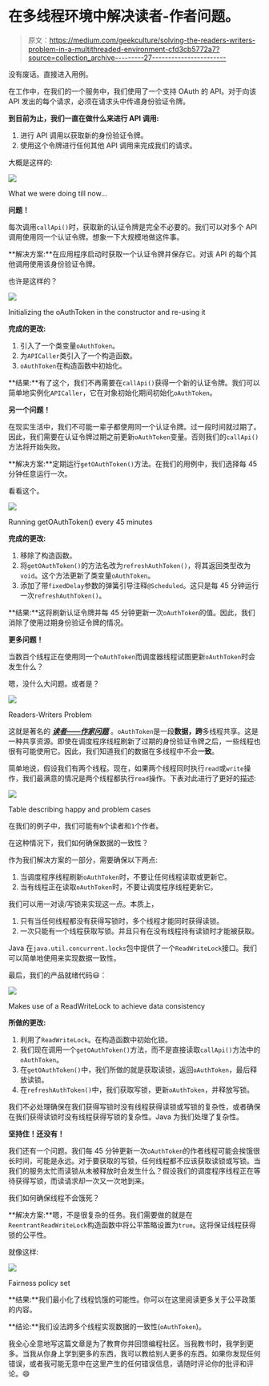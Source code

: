 # 在多线程环境中解决读者-作者问题。

> 原文：<https://medium.com/geekculture/solving-the-readers-writers-problem-in-a-multithreaded-environment-cfd3cb5772a7?source=collection_archive---------27----------------------->

没有废话。直接进入用例。

在工作中，在我们的一个服务中，我们使用了一个支持 OAuth 的 API。对于向该 API 发出的每个请求，必须在请求头中传递身份验证令牌。

**到目前为止，我们一直在做什么来进行 API 调用:**

1.  进行 API 调用以获取新的身份验证令牌。
2.  使用这个令牌进行任何其他 API 调用来完成我们的请求。

大概是这样的:

![](img/f9cb38c20d1cb698cdb19cb9d9fb3e51.png)

What we were doing till now…

**问题！**

每次调用`callApi()`时，获取新的认证令牌是完全不必要的。我们可以对多个 API 调用使用同一个认证令牌。想象一下大规模地做这件事。

**解决方案:**在应用程序启动时获取一个认证令牌并保存它。对该 API 的每个其他调用使用该身份验证令牌。

也许是这样的？

![](img/0b0c82fd994392f65bbf231040bd9076.png)

Initializing the oAuthToken in the constructor and re-using it

**完成的更改:**

1.  引入了一个类变量`oAuthToken`。
2.  为`APICaller`类引入了一个构造函数。
3.  `oAuthToken`在构造函数中初始化。

**结果:**有了这个，我们不再需要在`callApi()`获得一个新的认证令牌。我们可以简单地实例化`APICaller`，它在对象初始化期间初始化`oAuthToken`。

**另一个问题！**

在现实生活中，我们不可能一辈子都使用同一个认证令牌。过一段时间就过期了。因此，我们需要在认证令牌过期之前更新`oAuthToken`变量。否则我们的`callApi()`方法将开始失败。

**解决方案:**定期运行`getOAuthToken()`方法。在我们的用例中，我们选择每 45 分钟任意运行一次。

看看这个。

![](img/a9bf323d3aaba13838620d177dd1d585.png)

Running getOAuthToken() every 45 minutes

**完成的更改:**

1.  移除了构造函数。
2.  将`getOAuthToken()`的方法名改为`refreshAuthToken()`，将其返回类型改为`void`。这个方法更新了类变量`oAuthToken`。
3.  添加了带`fixedDelay`参数的弹簧引导注释`@Scheduled`。这只是每 45 分钟运行一次`refreshAuthToken()`。

**结果:**这将刷新认证令牌并每 45 分钟更新一次`oAuthToken`的值。因此，我们消除了使用过期身份验证令牌的情况。

**更多问题！**

当数百个线程正在使用同一个`oAuthToken`而调度器线程试图更新`oAuthToken`时会发生什么？

嗯，没什么大问题。或者是？

![](img/6be75ddb30b85dca6545c1b8f795dfe5.png)

Readers-Writers Problem

这就是著名的 [***读者——作家问题***](https://splunk.prod.pcln.com/en-US/app/pcln_air/search?earliest=1623643200&latest=16239[…]sid=1629818920.939913_F6795E96-A975-49FE-A276-D55ACC6430EF) 。`oAuthToken`是一段**数据，跨**多线程共享。这是一种共享资源。即使在调度程序线程刷新了过期的身份验证令牌之后，一些线程也很有可能使用它。因此，我们知道我们的数据在多线程中不会**一致**。

简单地说，假设我们有两个线程。现在，如果两个线程同时执行`read`或`write`操作，我们最满意的情况是两个线程都执行`read`操作。下表对此进行了更好的描述:

![](img/3cd70f3cd6e5b8f0772089f074556682.png)

Table describing happy and problem cases

在我们的例子中，我们可能有`N`个读者和`1`个作者。

在这种情况下，我们如何确保数据的一致性？

作为我们解决方案的一部分，需要确保以下两点:

1.  当调度程序线程刷新`oAuthToken`时，不要让任何线程读取或更新它。
2.  当有线程正在读取`oAuthToken`时，不要让调度程序线程更新它。

我们可以用一对读/写锁来实现这一点。本质上，

1.  只有当任何线程都没有获得写锁时，多个线程才能同时获得读锁。
2.  一次只能有一个线程获取写锁。并且只有在没有线程持有读锁时才能被获取。

Java 在`java.util.concurrent.locks`包中提供了一个`ReadWriteLock`接口。我们可以简单地使用来实现数据一致性。

最后，我们的产品就绪代码😃：

![](img/b3eae140d176dda507439726b9e69c7b.png)

Makes use of a ReadWriteLock to achieve data consistency

**所做的更改:**

1.  利用了`ReadWriteLock`。在构造函数中初始化锁。
2.  我们现在调用一个`getOAuthToken()`方法，而不是直接读取`callApi()`方法中的`oAuthToken`。
3.  在`getOAuthToken()`中，我们所做的就是获取读锁，返回`oAuthToken`，最后释放读锁。
4.  在`refreshAuthToken()`中，我们获取写锁，更新`oAuthToken`，并释放写锁。

我们不必处理确保在我们获得写锁时没有线程获得读锁或写锁的复杂性，或者确保在我们获得读锁时没有线程获得写锁的复杂性。Java 为我们处理了复杂性。

**坚持住！还没有！**

我们还有一个问题。我们每 45 分钟更新一次`oAuthToken`的作者线程可能会挨饿很长时间，可能是永远。对于要获取的写锁，任何线程都不应该获取读锁或写锁。当我们的服务太忙而读锁从未被释放时会发生什么？假设我们的调度程序线程正在等待获得写锁，而读请求却一次又一次地到来。

我们如何确保线程不会饿死？

**解决方案:**嗯，不是很复杂的任务。我们需要做的就是在`ReentrantReadWriteLock`构造函数中将公平策略设置为`true`。这将保证线程获得锁的公平性。

就像这样:

![](img/2b66ff3807277bbae97068139cb4a0df.png)

Fairness policy set

**结果:**我们最小化了线程饥饿的可能性。你可以在这里阅读更多关于公平政策的内容。

**结论:**我们设法跨多个线程实现数据的一致性(`oAuthToken`)。

我全心全意地写这篇文章是为了教育你并回馈编程社区。当我教书时，我学到更多。当我从你身上学到更多的东西，我可以教给别人更多的东西。如果你发现任何错误，或者我可能无意中在这里产生的任何错误信息，请随时评论你的批评和评论。😄